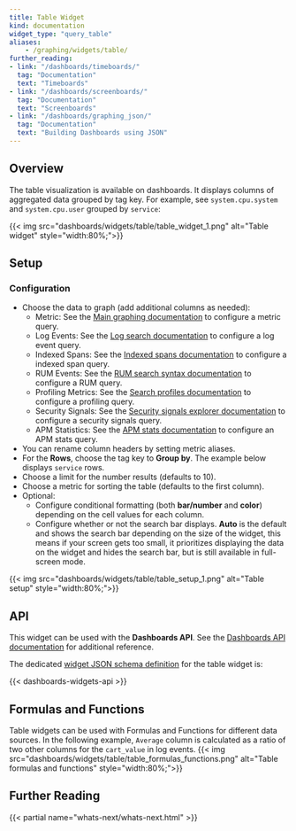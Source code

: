 ```yaml
---
title: Table Widget
kind: documentation
widget_type: "query_table"
aliases:
    - /graphing/widgets/table/
further_reading:
- link: "/dashboards/timeboards/"
  tag: "Documentation"
  text: "Timeboards"
- link: "/dashboards/screenboards/"
  tag: "Documentation"
  text: "Screenboards"
- link: "/dashboards/graphing_json/"
  tag: "Documentation"
  text: "Building Dashboards using JSON"
---
```


## Overview

The table visualization is available on dashboards. It displays columns of aggregated data grouped by tag key. For example, see `system.cpu.system` and `system.cpu.user` grouped by `service`:

{{< img src="dashboards/widgets/table/table_widget_1.png" alt="Table widget" style="width:80%;">}}

## Setup

### Configuration

* Choose the data to graph (add additional columns as needed):
  * Metric: See the [Main graphing documentation][1] to configure a metric query.
  * Log Events: See the [Log search documentation][2] to configure a log event query.
  * Indexed Spans: See the [Indexed spans documentation][3] to configure a indexed span query.
  * RUM Events: See the [RUM search syntax documentation][4] to configure a RUM query.
  * Profiling Metrics: See the [Search profiles documentation][5] to configure a profiling query.
  * Security Signals: See the [Security signals explorer documentation][6] to configure a security signals query.
  * APM Statistics: See the [APM stats documentation][7] to configure an APM stats query.
* You can rename column headers by setting metric aliases.
* For the **Rows**, choose the tag key to **Group by**. The example below displays `service` rows.
* Choose a limit for the number results (defaults to 10).
* Choose a metric for sorting the table (defaults to the first column).
* Optional: 
  * Configure conditional formatting (both **bar/number** and **color**) depending on the cell values for each column.
  * Configure whether or not the search bar displays. **Auto** is the default and shows the search bar depending on the size of the widget, this means if your screen gets too small, it prioritizes displaying the data on the widget and hides the search bar, but is still available in full-screen mode.

{{< img src="dashboards/widgets/table/table_setup_1.png" alt="Table setup" style="width:80%;">}}

## API

This widget can be used with the **Dashboards API**. See the [Dashboards API documentation][8] for additional reference.

The dedicated [widget JSON schema definition][9] for the table widget is:

{{< dashboards-widgets-api >}}

## Formulas and Functions

Table widgets can be used with Formulas and Functions for different data sources. In the following example, `Average` column is calculated as a ratio of two other columns for the `cart_value` in log events.
{{< img src="dashboards/widgets/table/table_formulas_functions.png" alt="Table formulas and functions" style="width:80%;">}}

## Further Reading

{{< partial name="whats-next/whats-next.html" >}}

[1]: /dashboards/querying/#configuring-a-graph
[2]: /logs/search_syntax/
[3]: /tracing/trace_search_and_analytics/query_syntax/
[4]: /real_user_monitoring/explorer/search/#search-syntax
[5]: /tracing/profiler/search_profiles
[6]: /security_monitoring/explorer/
[7]: /dashboards/querying/#configuring-an-apm-stats-graph
[8]: /api/v1/dashboards/
[9]: /dashboards/graphing_json/widget_json/
